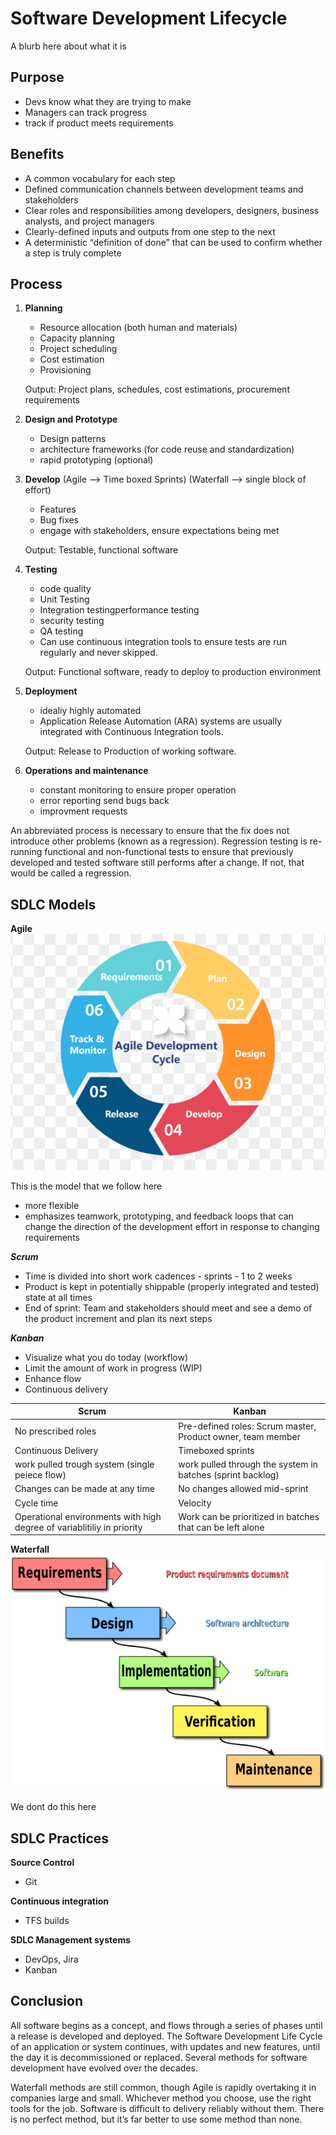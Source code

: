 # Software Development Lifecycle

A blurb here about what it is

## Purpose  

- Devs know what they are trying to make
- Managers can track progress
- track if product meets requirements

## Benefits 

- A common vocabulary for each step
- Defined communication channels between development teams and stakeholders
- Clear roles and responsibilities among developers, designers, business analysts, and project managers
- Clearly-defined inputs and outputs from one step to the next
- A deterministic “definition of done” that can be used to confirm whether a step is truly complete

 ## Process 
 
1. **Planning**
    - Resource allocation (both human and materials)
    - Capacity planning
    - Project scheduling
    - Cost estimation
    - Provisioning

    Output: Project plans, schedules, cost estimations, procurement requirements 
    
2. **Design and Prototype**
    - Design patterns
    - architecture frameworks (for code reuse and standardization)
    - rapid prototyping (optional)

3. **Develop**
     (Agile --> Time boxed Sprints)  (Waterfall --> single block of effort)
    - Features
    - Bug fixes
    - engage with stakeholders, ensure expectations being met

     Output: Testable, functional software
    
4. **Testing**
    - code quality
    - Unit Testing
    - Integration testingperformance testing
    - security testing
    - QA testing
    - Can use continuous integration tools to ensure tests are run regularly and never skipped.

     Output: Functional software, ready to deploy to production environment

5. **Deployment**
    - idealiy highly automated
    - Application Release Automation (ARA) systems are usually integrated with Continuous Integration tools. 
    
     Output: Release to Production of working software.

6. **Operations and maintenance**
     - constant monitoring to ensure proper operation
     - error reporting send bugs back
     - improvment requests 

An abbreviated process is necessary to ensure that the fix does not introduce other problems (known as a regression). Regression testing is re-running functional and non-functional tests to ensure that previously developed and tested software still performs after a change. If not, that would be called a regression.
    
## SDLC Models
**Agile**
![Image of Agile method](https://github.com/nguc/SDLC/blob/master/Images/agile.png)

This is the model that we follow here
- more flexible
- emphasizes teamwork, prototyping, and feedback loops that can change the direction of the development effort in response to changing requirements

***Scrum***
- Time is divided into short work cadences - sprints - 1 to 2 weeks
- Product is kept in potentially shippable (properly integrated and tested) state at all times
- End of sprint: Team and stakeholders should meet and see a demo of the product increment and plan its next steps

***Kanban***
- Visualize what you do today (workflow)
- Limit the amount of work in progress (WIP)
- Enhance flow
- Continuous delivery

| Scrum | Kanban |
|---------|-------------------------------------------------------------------------|
| No prescribed roles | Pre-defined roles: Scrum master, Product owner, team member |
| Continuous Delivery | Timeboxed sprints |
| work pulled trough system (single peiece flow) | work pulled through the system in batches (sprint backlog) |
| Changes can be made at any time | No changes allowed mid-sprint |
| Cycle time | Velocity |
| Operational environments with high degree of variablitiliy in priority | Work can be prioritized in batches that can be left alone |


**Waterfall**
![Image of Waterfall model](https://github.com/nguc/SDLC/blob/master/Images/waterfall.png)

We dont do this here

## SDLC Practices

**Source Control**
 - Git
 
**Continuous integration**
 - TFS builds
 
**SDLC Management systems**
 - DevOps, Jira
 - Kanban
 
## Conclusion
All software begins as a concept, and flows through a series of phases until a release is developed and deployed. The Software Development Life Cycle of an application or system continues, with updates and new features, until the day it is decommissioned or replaced. Several methods for software development have evolved over the decades.

Waterfall methods are still common, though Agile is rapidly overtaking it in companies large and small. Whichever method you choose, use the right tools for the job. Software is difficult to delivery reliably without them. There is no perfect method, but it’s far better to use some method than none.
    


